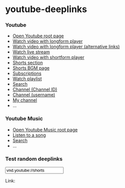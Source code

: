 youtube-deeplinks
========
### Youtube

- [Open Youtube root page](vnd.youtube://)
- [Watch video with longform player](vnd.youtube://GLs61zYhmlc)
- [Watch video with longform player (alternative links)](vnd.youtube://watch?v=GLs61zYhmlc)
- [Watch live stream](vnd.youtube://live/tNkZsRW7h2c)
- [Watch video with shortform player](vnd.youtube://shorts/GLs61zYhmlc)
- [Shorts section](vnd.youtube://shorts)
- [Shorts BGM page](vnd.youtube://source/szeZX1hgG0o/shorts)
- [Subscriptions](vnd.youtube://feed/subscriptions)
- [Watch playlist](vnd.youtube://playlist?list=PLwS9SkJJ-OoucP6uRi0GPXXbJ3pphQPX2)
- [Search](vnd.youtube://results?q=search%20query)
- [Channel (Channel ID)](vnd.youtube://channel/UCsJ6RuBiTVWRX156FVbeaGg)
- [Channel (username)](vnd.youtube://user/savethechildrenkr)
- [My channel](vnd.youtube://profile)
- ...

<!-- 
If you replace the "https://www.youtube.com/" part
of a web URL with "vnd.youtube://", it will usually work.
-->

### Youtube Music

- [Open Youtube Music root page](vnd.youtube.music://)
- [Listen to a song](vnd.youtube.music://qbgqlSWTt2o)
- [Search](vnd.youtube.music://search?q=everybody+wants+to+rule+the+world)
- ...

### Test random deeplinks

<input id=input value="vnd.youtube://shorts" placeholder="Type your deeplink in here">

Link: <a id=link></a>

<script type=module>
const sync = _ => link.href = link.innerText = input.value
sync()
input.addEventListener('input', sync)
</script>

